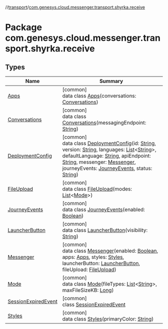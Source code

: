 //[transport](../../index.md)/[com.genesys.cloud.messenger.transport.shyrka.receive](index.md)

# Package com.genesys.cloud.messenger.transport.shyrka.receive

## Types

| Name | Summary |
|---|---|
| [Apps](-apps/index.md) | [common]<br>data class [Apps](-apps/index.md)(conversations: [Conversations](-conversations/index.md)) |
| [Conversations](-conversations/index.md) | [common]<br>data class [Conversations](-conversations/index.md)(messagingEndpoint: [String](https://kotlinlang.org/api/latest/jvm/stdlib/kotlin/-string/index.html)) |
| [DeploymentConfig](-deployment-config/index.md) | [common]<br>data class [DeploymentConfig](-deployment-config/index.md)(id: [String](https://kotlinlang.org/api/latest/jvm/stdlib/kotlin/-string/index.html), version: [String](https://kotlinlang.org/api/latest/jvm/stdlib/kotlin/-string/index.html), languages: [List](https://kotlinlang.org/api/latest/jvm/stdlib/kotlin.collections/-list/index.html)&lt;[String](https://kotlinlang.org/api/latest/jvm/stdlib/kotlin/-string/index.html)&gt;, defaultLanguage: [String](https://kotlinlang.org/api/latest/jvm/stdlib/kotlin/-string/index.html), apiEndpoint: [String](https://kotlinlang.org/api/latest/jvm/stdlib/kotlin/-string/index.html), messenger: [Messenger](-messenger/index.md), journeyEvents: [JourneyEvents](-journey-events/index.md), status: [String](https://kotlinlang.org/api/latest/jvm/stdlib/kotlin/-string/index.html)) |
| [FileUpload](-file-upload/index.md) | [common]<br>data class [FileUpload](-file-upload/index.md)(modes: [List](https://kotlinlang.org/api/latest/jvm/stdlib/kotlin.collections/-list/index.html)&lt;[Mode](-mode/index.md)&gt;) |
| [JourneyEvents](-journey-events/index.md) | [common]<br>data class [JourneyEvents](-journey-events/index.md)(enabled: [Boolean](https://kotlinlang.org/api/latest/jvm/stdlib/kotlin/-boolean/index.html)) |
| [LauncherButton](-launcher-button/index.md) | [common]<br>data class [LauncherButton](-launcher-button/index.md)(visibility: [String](https://kotlinlang.org/api/latest/jvm/stdlib/kotlin/-string/index.html)) |
| [Messenger](-messenger/index.md) | [common]<br>data class [Messenger](-messenger/index.md)(enabled: [Boolean](https://kotlinlang.org/api/latest/jvm/stdlib/kotlin/-boolean/index.html), apps: [Apps](-apps/index.md), styles: [Styles](-styles/index.md), launcherButton: [LauncherButton](-launcher-button/index.md), fileUpload: [FileUpload](-file-upload/index.md)) |
| [Mode](-mode/index.md) | [common]<br>data class [Mode](-mode/index.md)(fileTypes: [List](https://kotlinlang.org/api/latest/jvm/stdlib/kotlin.collections/-list/index.html)&lt;[String](https://kotlinlang.org/api/latest/jvm/stdlib/kotlin/-string/index.html)&gt;, maxFileSizeKB: [Long](https://kotlinlang.org/api/latest/jvm/stdlib/kotlin/-long/index.html)) |
| [SessionExpiredEvent](-session-expired-event/index.md) | [common]<br>class [SessionExpiredEvent](-session-expired-event/index.md) |
| [Styles](-styles/index.md) | [common]<br>data class [Styles](-styles/index.md)(primaryColor: [String](https://kotlinlang.org/api/latest/jvm/stdlib/kotlin/-string/index.html)) |
